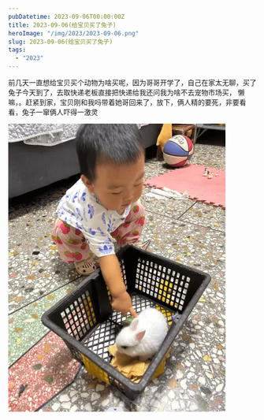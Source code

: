 ```yaml
---
pubDatetime: 2023-09-06T00:00:00Z
title: 2023-09-06(给宝贝买了兔子)
heroImage: "/img/2023/2023-09-06.png"
slug: 2023-09-06(给宝贝买了兔子)
tags:
  - "2023"
---
```


前几天一直想给宝贝买个动物为啥买呢，因为哥哥开学了，自己在家太无聊，买了兔子今天到了，去取快递老板直接把快递给我还问我为啥不去宠物市场买， 懒嘛，。赶紧到家，宝贝刚和我吗带着她哥回来了，放下，俩人精的要死，非要看看，兔子一窜俩人吓得一激灵

![img.png](../../../../public/img/2023/2023-09-06.png)
